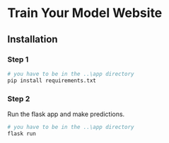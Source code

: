 # Train Your Model Website

## Installation

### Step 1

```bash
# you have to be in the ..\app directory
pip install requirements.txt
```

### Step 2

Run the flask app and make predictions.

```bash
# you have to be in the ..\app directory
flask run
```
